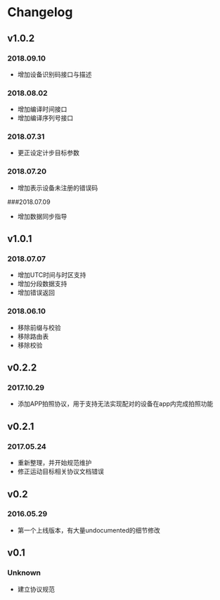 # Changelog

## v1.0.2

### 2018.09.10

- 增加设备识别码接口与描述

### 2018.08.02

- 增加编译时间接口
- 增加编译序列号接口

### 2018.07.31

- 更正设定计步目标参数

### 2018.07.20

- 增加表示设备未注册的错误码

###2018.07.09

- 增加数据同步指导

## v1.0.1

### 2018.07.07

- 增加UTC时间与时区支持
- 增加分段数据支持
- 增加错误返回

### 2018.06.10

- 移除前缀与校验
- 移除路由表
- 移除校验

## v0.2.2

### 2017.10.29

- 添加APP拍照协议，用于支持无法实现配对的设备在app内完成拍照功能

## v0.2.1

### 2017.05.24
- 重新整理，并开始规范维护
- 修正运动目标相关协议文档错误

## v0.2
### 2016.05.29
- 第一个上线版本，有大量undocumented的细节修改

## v0.1
### Unknown
- 建立协议规范

